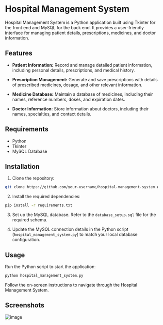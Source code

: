 # Hospital Management System

Hospital Management System is a Python application built using Tkinter for the front end and MySQL for the back end. It provides a user-friendly interface for managing patient details, prescriptions, medicines, and doctor information.

## Features

- **Patient Information:** Record and manage detailed patient information, including personal details, prescriptions, and medical history.

- **Prescription Management:** Generate and save prescriptions with details of prescribed medicines, dosage, and other relevant information.

- **Medicine Database:** Maintain a database of medicines, including their names, reference numbers, doses, and expiration dates.

- **Doctor Information:** Store information about doctors, including their names, specialties, and contact details.

## Requirements

- Python
- Tkinter
- MySQL Database

## Installation

1. Clone the repository:

```bash
git clone https://github.com/your-username/hospital-management-system.git
```

2. Install the required dependencies:

```bash
pip install -r requirements.txt
```

3. Set up the MySQL database. Refer to the `database_setup.sql` file for the required schema.

4. Update the MySQL connection details in the Python script (`hospital_management_system.py`) to match your local database configuration.

## Usage

Run the Python script to start the application:

```bash
python hospital_management_system.py
```

Follow the on-screen instructions to navigate through the Hospital Management System.

## Screenshots

![image](https://github.com/Rakshitgupta9/Hospital-Management-System/assets/95240061/83b25718-367f-4576-a877-fcafbcaaca86)
